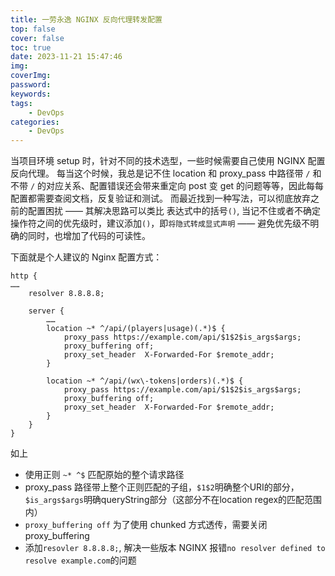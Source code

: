 ```yaml
---
title: 一劳永逸 NGINX 反向代理转发配置
top: false
cover: false
toc: true
date: 2023-11-21 15:47:46
img:
coverImg:
password:
keywords:
tags:
    - DevOps
categories:
    - DevOps
---
```


当项目环境 setup 时，针对不同的技术选型，一些时候需要自己使用 NGINX 配置反向代理。
每当这个时候，我总是记不住 location 和 proxy_pass 中路径带 `/` 和不带 `/` 的对应关系、配置错误还会带来重定向 post 变 get 的问题等等，因此每每配置都需要查阅文档，反复验证和测试。
而最近找到一种写法，可以彻底放弃之前的配置困扰 —— 其解决思路可以类比 表达式中的括号`()`, 当记不住或者不确定操作符之间的优先级时，建议添加`()`，即`将隐式转成显式声明`  —— 避免优先级不明确的同时，也增加了代码的可读性。

下面就是个人建议的 Nginx 配置方式：
```
http {
……
    resolver 8.8.8.8;

    server {
        ……
        location ~* ^/api/(players|usage)(.*)$ {
            proxy_pass https://example.com/api/$1$2$is_args$args;
            proxy_buffering off;
            proxy_set_header  X-Forwarded-For $remote_addr;
        }

        location ~* ^/api/(wx\-tokens|orders)(.*)$ {
            proxy_pass https://example.com/api/$1$2$is_args$args;
            proxy_buffering off;
            proxy_set_header  X-Forwarded-For $remote_addr;
        }
    }
}
```
如上
- 使用正则 `~* ^$` 匹配原始的整个请求路径
- proxy_pass 路径带上整个正则匹配的子组，`$1$2`明确整个URI的部分，`$is_args$args`明确queryString部分（这部分不在location regex的匹配范围内）
- `proxy_buffering off` 为了使用 chunked 方式透传，需要关闭 proxy_buffering
- 添加`resovler 8.8.8.8;`, 解决一些版本 NGINX 报错`no resolver defined to resolve example.com`的问题
